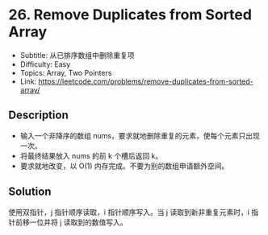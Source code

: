 # 26. Remove Duplicates from Sorted Array

- Subtitle: 从已排序数组中删除重复项
- Difficulty: Easy
- Topics: Array, Two Pointers
- Link: https://leetcode.com/problems/remove-duplicates-from-sorted-array/

## Description

- 输入一个非降序的数组 nums，要求就地删除重复的元素，使每个元素只出现一次。
- 将最终结果放入 nums 的前 k 个槽后返回 k。
- 要求就地改变，以 O(1) 内存完成。不要为别的数组申请额外空间。

## Solution

使用双指针，j 指针顺序读取，i 指针顺序写入。当 j 读取到新非重复元素时，i 指针前移一位并将 j 读取到的数值写入。
